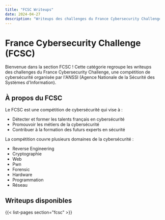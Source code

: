```yaml
---
title: "FCSC Writeups"
date: 2024-04-27
description: "Writeups des challenges du France Cybersecurity Challenge (FCSC)"
---
```


# France Cybersecurity Challenge (FCSC)

Bienvenue dans la section FCSC ! Cette catégorie regroupe les writeups des challenges du France Cybersecurity Challenge, une compétition de cybersécurité organisée par l'ANSSI (Agence Nationale de la Sécurité des Systèmes d'Information).

## À propos du FCSC

Le FCSC est une compétition de cybersécurité qui vise à :
- Détecter et former les talents français en cybersécurité
- Promouvoir les métiers de la cybersécurité
- Contribuer à la formation des futurs experts en sécurité

La compétition couvre plusieurs domaines de la cybersécurité :
- Reverse Engineering
- Cryptographie
- Web
- Pwn
- Forensic
- Hardware
- Programmation
- Réseau

## Writeups disponibles

{{< list-pages section="fcsc" >}} 